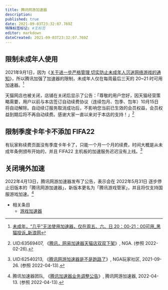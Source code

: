 ```yaml
---
title: 腾讯网游加速器
description: 
published: true
date: 2021-09-03T23:32:07.769Z
特殊标签标记: #无标签
editor: markdown
dateCreated: 2021-09-03T23:32:07.769Z
---
```


## 限制未成年人使用

2021年9月1日，因为《[关于进一步严格管理 切实防止未成年人沉迷网络游戏的通知](/rule/国家新闻出版署/切实防止未成年人沉迷网络游戏的通知.md)》，所以腾讯加强了加速器的限制，未成年人仅在每周最后三天的 20~21 时可用加速器。[^17354725946]

[^17354725946]: [未成年，“几乎”无法使用加速器，仅在周五、六、日 20：00-21：00可用_黑猫投诉_新浪网](https://web.archive.org/web/20210902015421/https://tousu.sina.com.cn/complaint/view/17354725946/)

天猫网店也被关闭，店铺在关闭后显示了公告：「尊敬的用户您好，因天猫经营策略需要，用户以前与本店签订自动续费协议（连续包月、包季、包年）10月15日 将自动解除。自动续订服务取消成功后，不影响您当前已生效的会员权益，会员权益到期后将不再自动续费。感谢大家一直以来对于本店的支持！」[^7owhD]

[^7owhD]: UID:63569407, 《[腾讯，网易加速器天猫店双双下架](https://archive.ph/7owhD "https://bbs.nga.cn/read.php?tid=28710141")》, NGA. (参照 2022-02-26).

## 限制季度卡年卡不添加 FIFA22

有玩家称续费页面没有季度卡年卡了，只能一个月一个月的续费，时间大概是从未成年条例颁布开始的，并且 FIFA22 主机板的加速服务迟迟没有上线。[^UCFgo]

[^UCFgo]: UID:62540213, 《[腾讯网游加速器是不是跑路了](http://archiveiya74codqgiixo33q62qlrqtkgmcitqx5u2oeqnmn5bpcbiyd.onion/UCFgo "https://ngabbs.com/read.php?tid=28690191")》, NGA玩家社区, 2021-09-26. (参照 2022-04-13).

## 关闭境外加速

2022年4月13日，腾讯网游加速器发布了公告，表示会在 2022年5月31日 逐步停止旧版本的「腾讯网游加速器」，新版本更名为「腾讯游戏管家」，并且将仅支持国服游戏加速。[^389]

[^389]: 腾讯加速器团队, 《[腾讯加速器业务调整公告](https://web.archive.org/web/20220413125812/https://jiasu.qq.com/announcements/389.html)》, 腾讯网游加速器, 2022-04-13. (参照 2022-04-13).


+ 相关条目
    + [游戏加速器](/serviceprovider/游戏加速器.md)
